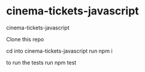 # cinema-tickets-javascript
cinema-tickets-javascript

Clone this repo

cd into cinema-tickets-javascript
run npm i

to run the tests run npm test
